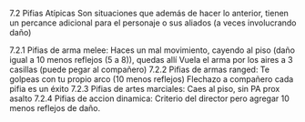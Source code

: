 7.2 Pifias Atípicas
Son situaciones que además de hacer lo anterior, tienen un percance adicional para el personaje o sus aliados (a veces involucrando daño)

7.2.1 Pifias de arma melee:
Haces un mal movimiento, cayendo al piso (daño igual a 10 menos reflejos (5 a 8)), quedas allí
Vuela el arma por los aires a 3 casillas (puede pegar al compañero)
7.2.2 Pifias de armas ranged:
Te golpeas con tu propio arco (10 menos reflejos)
Flechazo a compañero cada pifia es un éxito
7.2.3 Pifias de artes marciales:
Caes al piso, sin PA prox asalto
7.2.4 Pifias de accion dinamica:
Criterio del director pero agregar 10 menos reflejos de daño.

